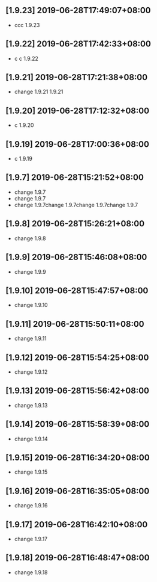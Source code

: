 ## [1.9.23] 2019-06-28T17:49:07+08:00
*  ccc 1.9.23

## [1.9.22] 2019-06-28T17:42:33+08:00
*  c c 1.9.22

## [1.9.21] 2019-06-28T17:21:38+08:00
*  change 1.9.21 1.9.21

## [1.9.20] 2019-06-28T17:12:32+08:00
*  c 1.9.20

## [1.9.19] 2019-06-28T17:00:36+08:00
*  c 1.9.19

## [1.9.7] 2019-06-28T15:21:52+08:00
*  change 1.9.7
*  change 1.9.7
*  change 1.9.7change 1.9.7change 1.9.7change 1.9.7

## [1.9.8] 2019-06-28T15:26:21+08:00
*  change 1.9.8

## [1.9.9] 2019-06-28T15:46:08+08:00
*  change 1.9.9

## [1.9.10] 2019-06-28T15:47:57+08:00
*  change 1.9.10

## [1.9.11] 2019-06-28T15:50:11+08:00
*  change 1.9.11

## [1.9.12] 2019-06-28T15:54:25+08:00
*  change 1.9.12

## [1.9.13] 2019-06-28T15:56:42+08:00
*  change 1.9.13

## [1.9.14] 2019-06-28T15:58:39+08:00
*  change 1.9.14

## [1.9.15] 2019-06-28T16:34:20+08:00
*  change 1.9.15

## [1.9.16] 2019-06-28T16:35:05+08:00
*  change 1.9.16

## [1.9.17] 2019-06-28T16:42:10+08:00
*  change 1.9.17

## [1.9.18] 2019-06-28T16:48:47+08:00
*  change 1.9.18

